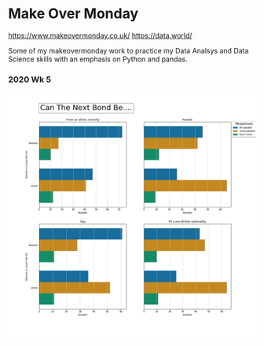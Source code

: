 # Make Over Monday
https://www.makeovermonday.co.uk/
https://data.world/

Some of my makeovermonday work to practice my Data Analsys and Data Science skills with an emphasis on Python and pandas.

### 2020 Wk 5

!['2020 Wk5 visualized with Python'](2020W5_BrexitBond.png)
